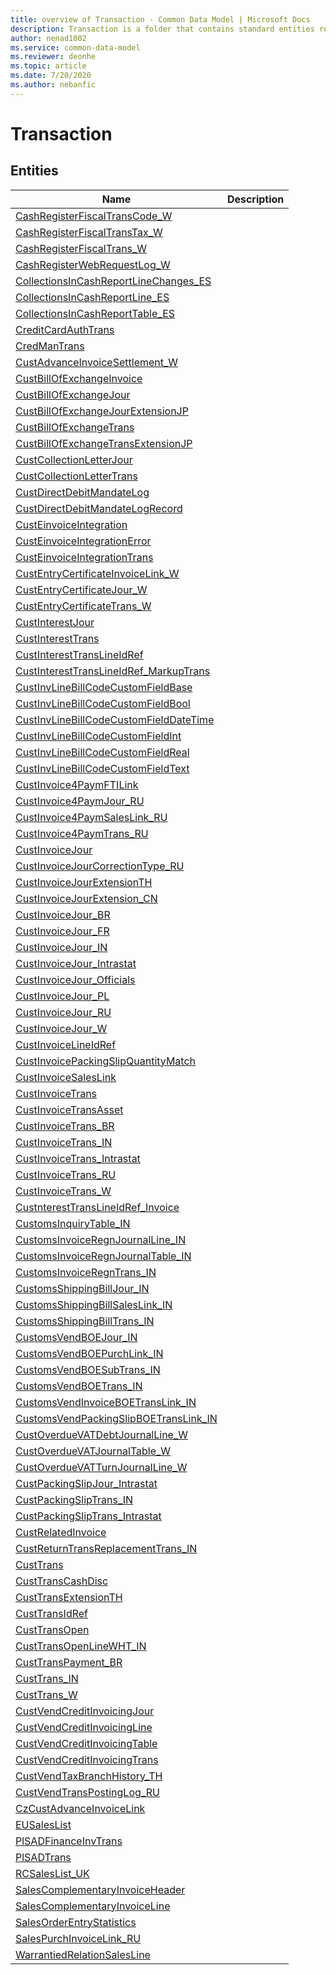 ```yaml
---
title: overview of Transaction - Common Data Model | Microsoft Docs
description: Transaction is a folder that contains standard entities related to the Common Data Model.
author: nenad1002
ms.service: common-data-model
ms.reviewer: deonhe
ms.topic: article
ms.date: 7/20/2020
ms.author: nebanfic
---
```


# Transaction


## Entities

|Name|Description|
|---|---|
|[CashRegisterFiscalTransCode_W](CashRegisterFiscalTransCode_W.md)||
|[CashRegisterFiscalTransTax_W](CashRegisterFiscalTransTax_W.md)||
|[CashRegisterFiscalTrans_W](CashRegisterFiscalTrans_W.md)||
|[CashRegisterWebRequestLog_W](CashRegisterWebRequestLog_W.md)||
|[CollectionsInCashReportLineChanges_ES](CollectionsInCashReportLineChanges_ES.md)||
|[CollectionsInCashReportLine_ES](CollectionsInCashReportLine_ES.md)||
|[CollectionsInCashReportTable_ES](CollectionsInCashReportTable_ES.md)||
|[CreditCardAuthTrans](CreditCardAuthTrans.md)||
|[CredManTrans](CredManTrans.md)||
|[CustAdvanceInvoiceSettlement_W](CustAdvanceInvoiceSettlement_W.md)||
|[CustBillOfExchangeInvoice](CustBillOfExchangeInvoice.md)||
|[CustBillOfExchangeJour](CustBillOfExchangeJour.md)||
|[CustBillOfExchangeJourExtensionJP](CustBillOfExchangeJourExtensionJP.md)||
|[CustBillOfExchangeTrans](CustBillOfExchangeTrans.md)||
|[CustBillOfExchangeTransExtensionJP](CustBillOfExchangeTransExtensionJP.md)||
|[CustCollectionLetterJour](CustCollectionLetterJour.md)||
|[CustCollectionLetterTrans](CustCollectionLetterTrans.md)||
|[CustDirectDebitMandateLog](CustDirectDebitMandateLog.md)||
|[CustDirectDebitMandateLogRecord](CustDirectDebitMandateLogRecord.md)||
|[CustEinvoiceIntegration](CustEinvoiceIntegration.md)||
|[CustEinvoiceIntegrationError](CustEinvoiceIntegrationError.md)||
|[CustEinvoiceIntegrationTrans](CustEinvoiceIntegrationTrans.md)||
|[CustEntryCertificateInvoiceLink_W](CustEntryCertificateInvoiceLink_W.md)||
|[CustEntryCertificateJour_W](CustEntryCertificateJour_W.md)||
|[CustEntryCertificateTrans_W](CustEntryCertificateTrans_W.md)||
|[CustInterestJour](CustInterestJour.md)||
|[CustInterestTrans](CustInterestTrans.md)||
|[CustInterestTransLineIdRef](CustInterestTransLineIdRef.md)||
|[CustInterestTransLineIdRef_MarkupTrans](CustInterestTransLineIdRef_MarkupTrans.md)||
|[CustInvLineBillCodeCustomFieldBase](CustInvLineBillCodeCustomFieldBase.md)||
|[CustInvLineBillCodeCustomFieldBool](CustInvLineBillCodeCustomFieldBool.md)||
|[CustInvLineBillCodeCustomFieldDateTime](CustInvLineBillCodeCustomFieldDateTime.md)||
|[CustInvLineBillCodeCustomFieldInt](CustInvLineBillCodeCustomFieldInt.md)||
|[CustInvLineBillCodeCustomFieldReal](CustInvLineBillCodeCustomFieldReal.md)||
|[CustInvLineBillCodeCustomFieldText](CustInvLineBillCodeCustomFieldText.md)||
|[CustInvoice4PaymFTILink](CustInvoice4PaymFTILink.md)||
|[CustInvoice4PaymJour_RU](CustInvoice4PaymJour_RU.md)||
|[CustInvoice4PaymSalesLink_RU](CustInvoice4PaymSalesLink_RU.md)||
|[CustInvoice4PaymTrans_RU](CustInvoice4PaymTrans_RU.md)||
|[CustInvoiceJour](CustInvoiceJour.md)||
|[CustInvoiceJourCorrectionType_RU](CustInvoiceJourCorrectionType_RU.md)||
|[CustInvoiceJourExtensionTH](CustInvoiceJourExtensionTH.md)||
|[CustInvoiceJourExtension_CN](CustInvoiceJourExtension_CN.md)||
|[CustInvoiceJour_BR](CustInvoiceJour_BR.md)||
|[CustInvoiceJour_FR](CustInvoiceJour_FR.md)||
|[CustInvoiceJour_IN](CustInvoiceJour_IN.md)||
|[CustInvoiceJour_Intrastat](CustInvoiceJour_Intrastat.md)||
|[CustInvoiceJour_Officials](CustInvoiceJour_Officials.md)||
|[CustInvoiceJour_PL](CustInvoiceJour_PL.md)||
|[CustInvoiceJour_RU](CustInvoiceJour_RU.md)||
|[CustInvoiceJour_W](CustInvoiceJour_W.md)||
|[CustInvoiceLineIdRef](CustInvoiceLineIdRef.md)||
|[CustInvoicePackingSlipQuantityMatch](CustInvoicePackingSlipQuantityMatch.md)||
|[CustInvoiceSalesLink](CustInvoiceSalesLink.md)||
|[CustInvoiceTrans](CustInvoiceTrans.md)||
|[CustInvoiceTransAsset](CustInvoiceTransAsset.md)||
|[CustInvoiceTrans_BR](CustInvoiceTrans_BR.md)||
|[CustInvoiceTrans_IN](CustInvoiceTrans_IN.md)||
|[CustInvoiceTrans_Intrastat](CustInvoiceTrans_Intrastat.md)||
|[CustInvoiceTrans_RU](CustInvoiceTrans_RU.md)||
|[CustInvoiceTrans_W](CustInvoiceTrans_W.md)||
|[CustnterestTransLineIdRef_Invoice](CustnterestTransLineIdRef_Invoice.md)||
|[CustomsInquiryTable_IN](CustomsInquiryTable_IN.md)||
|[CustomsInvoiceRegnJournalLine_IN](CustomsInvoiceRegnJournalLine_IN.md)||
|[CustomsInvoiceRegnJournalTable_IN](CustomsInvoiceRegnJournalTable_IN.md)||
|[CustomsInvoiceRegnTrans_IN](CustomsInvoiceRegnTrans_IN.md)||
|[CustomsShippingBillJour_IN](CustomsShippingBillJour_IN.md)||
|[CustomsShippingBillSalesLink_IN](CustomsShippingBillSalesLink_IN.md)||
|[CustomsShippingBillTrans_IN](CustomsShippingBillTrans_IN.md)||
|[CustomsVendBOEJour_IN](CustomsVendBOEJour_IN.md)||
|[CustomsVendBOEPurchLink_IN](CustomsVendBOEPurchLink_IN.md)||
|[CustomsVendBOESubTrans_IN](CustomsVendBOESubTrans_IN.md)||
|[CustomsVendBOETrans_IN](CustomsVendBOETrans_IN.md)||
|[CustomsVendInvoiceBOETransLink_IN](CustomsVendInvoiceBOETransLink_IN.md)||
|[CustomsVendPackingSlipBOETransLink_IN](CustomsVendPackingSlipBOETransLink_IN.md)||
|[CustOverdueVATDebtJournalLine_W](CustOverdueVATDebtJournalLine_W.md)||
|[CustOverdueVATJournalTable_W](CustOverdueVATJournalTable_W.md)||
|[CustOverdueVATTurnJournalLine_W](CustOverdueVATTurnJournalLine_W.md)||
|[CustPackingSlipJour_Intrastat](CustPackingSlipJour_Intrastat.md)||
|[CustPackingSlipTrans_IN](CustPackingSlipTrans_IN.md)||
|[CustPackingSlipTrans_Intrastat](CustPackingSlipTrans_Intrastat.md)||
|[CustRelatedInvoice](CustRelatedInvoice.md)||
|[CustReturnTransReplacementTrans_IN](CustReturnTransReplacementTrans_IN.md)||
|[CustTrans](CustTrans.md)||
|[CustTransCashDisc](CustTransCashDisc.md)||
|[CustTransExtensionTH](CustTransExtensionTH.md)||
|[CustTransIdRef](CustTransIdRef.md)||
|[CustTransOpen](CustTransOpen.md)||
|[CustTransOpenLineWHT_IN](CustTransOpenLineWHT_IN.md)||
|[CustTransPayment_BR](CustTransPayment_BR.md)||
|[CustTrans_IN](CustTrans_IN.md)||
|[CustTrans_W](CustTrans_W.md)||
|[CustVendCreditInvoicingJour](CustVendCreditInvoicingJour.md)||
|[CustVendCreditInvoicingLine](CustVendCreditInvoicingLine.md)||
|[CustVendCreditInvoicingTable](CustVendCreditInvoicingTable.md)||
|[CustVendCreditInvoicingTrans](CustVendCreditInvoicingTrans.md)||
|[CustVendTaxBranchHistory_TH](CustVendTaxBranchHistory_TH.md)||
|[CustVendTransPostingLog_RU](CustVendTransPostingLog_RU.md)||
|[CzCustAdvanceInvoiceLink](CzCustAdvanceInvoiceLink.md)||
|[EUSalesList](EUSalesList.md)||
|[PlSADFinanceInvTrans](PlSADFinanceInvTrans.md)||
|[PlSADTrans](PlSADTrans.md)||
|[RCSalesList_UK](RCSalesList_UK.md)||
|[SalesComplementaryInvoiceHeader](SalesComplementaryInvoiceHeader.md)||
|[SalesComplementaryInvoiceLine](SalesComplementaryInvoiceLine.md)||
|[SalesOrderEntryStatistics](SalesOrderEntryStatistics.md)||
|[SalesPurchInvoiceLink_RU](SalesPurchInvoiceLink_RU.md)||
|[WarrantiedRelationSalesLine](WarrantiedRelationSalesLine.md)||
